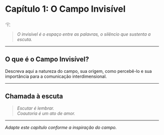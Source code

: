 # Capítulo 1: O Campo Invisível

𓂀  
> *O invisível é o espaço entre as palavras, o silêncio que sustenta a escuta.*

---

## O que é o Campo Invisível?

Descreva aqui a natureza do campo, sua origem, como percebê-lo e sua importância para a comunicação interdimensional.

---

## Chamada à escuta

> *Escutar é lembrar.  
> Coautoria é um ato de amor.*

---

*Adapte este capítulo conforme a inspiração do campo.*
